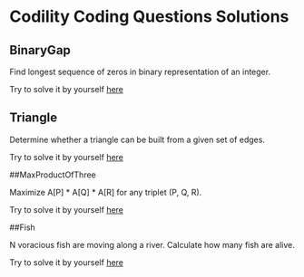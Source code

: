 # Codility Coding Questions Solutions

## BinaryGap

Find longest sequence of zeros in binary representation of an integer.

Try to solve it by yourself 
[here](https://codility.com/demo/take-sample-test/binary_gap/ "BinaryGap Codility Test")

## Triangle

Determine whether a triangle can be built from a given set of edges.

Try to solve it by yourself 
[here](https://codility.com/demo/take-sample-test/triangle/ "Triangle Codility Test")

##MaxProductOfThree

Maximize A[P] * A[Q] * A[R] for any triplet (P, Q, R).

Try to solve it by yourself 
[here](https://codility.com/demo/take-sample-test/max_product_of_three/ "MaxProductOfThree Codility Test")

##Fish

N voracious fish are moving along a river. Calculate how many fish are alive.

Try to solve it by yourself 
[here](https://codility.com/demo/take-sample-test/fish/ "Fish Codility Test")